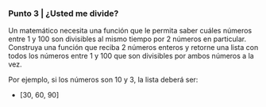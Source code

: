 ### Punto 3 | ¿Usted me divide?
Un matemático necesita una función que le permita saber cuáles números entre 1 y
100 son divisibles al mismo tiempo por 2 números en particular. Construya una función
que reciba 2 números enteros y retorne una lista con todos los números entre 1 y 100
que son divisibles por ambos números a la vez.

Por ejemplo, si los números son 10 y 3, la lista deberá ser:
* [30, 60, 90]